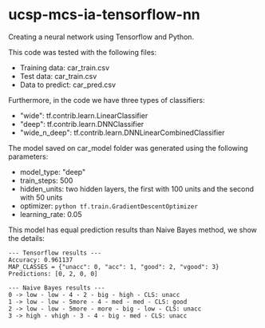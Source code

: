 # ucsp-mcs-ia-tensorflow-nn
Creating a neural network using Tensorflow and Python.

This code was tested with the following files:
- Training data: car_train.csv
- Test data: car_train.csv
- Data to predict: car_pred.csv

Furthermore, in the code we have three types of classifiers:
- "wide": tf.contrib.learn.LinearClassifier
- "deep": tf.contrib.learn.DNNClassifier
- "wide_n_deep": tf.contrib.learn.DNNLinearCombinedClassifier

The model saved on car_model folder was generated using the following parameters:
- model_type: "deep"
- train_steps: 500
- hidden_units: two hidden layers, the first with 100 units and the second with 50 units
- optimizer: ```python tf.train.GradientDescentOptimizer```
- learning_rate: 0.05

This model has equal prediction results than Naive Bayes method, we show the details:

```
--- Tensorflow results ---
Accuracy: 0.961137
MAP_CLASSES = {"unacc": 0, "acc": 1, "good": 2, "vgood": 3}
Predictions: [0, 2, 0, 0]

--- Naive Bayes results ---
0 -> low - low - 4 - 2 - big - high - CLS: unacc
1 -> low - low - 5more - 4 - med - med - CLS: good
2 -> low - low - 5more - more - big - low - CLS: unacc
3 -> high - vhigh - 3 - 4 - big - med - CLS: unacc
```

